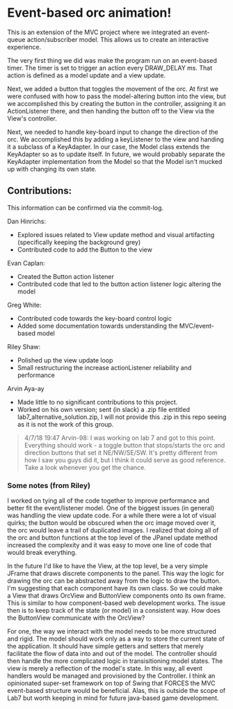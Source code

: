 # Event-based orc animation!

This is an extension of the MVC project where we integrated an event-queue action/subscriber model. This allows us to create an interactive experience.

The very first thing we did was make the program run on an event-based timer. The timer is set to trigger an action every DRAW_DELAY ms. That action is defined as a model update and a view update. 

Next, we added a button that toggles the movement of the orc. At first we were confused with how to pass the model-altering button into the view, but we accomplished this by creating the button in the controller, assigning it an ActionListener there, and then handing the button off to the View via the View's controller.

Next, we needed to handle key-board input to change the direction of the orc. We accomplished this by adding a keyListener to the view and handing it a subclass of a KeyAdapter. In our case, the Model class extends the KeyAdapter so as to update itself. In future, we would probably separate the KeyAdapter implementation from the Model so that the Model isn't mucked up with changing its own state.

## Contributions:

This information can be confirmed via the commit-log.

Dan Hinrichs: 
  * Explored issues related to View update method and visual artifacting (specifically keeping the background grey)
  * Contributed code to add the Button to the view

Evan Caplan:
  * Created the Button action listener
  * Contributed code that led to the button action listener logic altering the model

Greg White:
  * Contributed code towards the key-board control logic
  * Added some documentation towards understanding the MVC/event-based model

Riley Shaw:
  * Polished up the view update loop
  * Small restructuring the increase actionListener reliability and performance

Arvin Aya-ay
  * Made little to no significant contributions to this project.
  * Worked on his own version; sent (in slack) a .zip file entitled lab7_alternative_solution.zip, I will not provide this .zip in this repo seeing as it is not the work of this group. 
  >4/7/18 19:47 Arvin-98: I was working on lab 7 and got to this point. Everything should work - a toggle button that stops/starts the orc and direction buttons that set it NE/NW/SE/SW. It's pretty different from how I saw you guys did it, but I think it could serve as good reference. Take a look whenever you get the chance.
 
### Some notes (from Riley)

I worked on tying all of the code together to improve performance and better fit the event/listener model. One of the biggest issues (in general) was handling the view update code. For a while there were a lot of visual quirks; the button would be obscured when the orc image moved over it, the orc would leave a trail of duplicated images. I realized that doing all of the orc and button functions at the top level of the JPanel update method increased the complexity and it was easy to move one line of code that would break everything.

In the future I'd like to have the View, at the top level, be a very simple JFrame that draws discrete components to the panel. This way the logic for drawing the orc can be abstracted away from the logic to draw the button. I'm suggesting that each component have its own class. So we could make a View that draws OrcView and ButtonView components onto its own frame. This is similar to how component-based web development works. The issue then is to keep track of the state (or model) in a consistent way. How does the ButtonView communicate with the OrcView?

For one, the way we interact with the model needs to be more structured and rigid. The model should work only as a way to store the current state of the application. It should have simple getters and setters that merely facilitate the flow of data into and out of the model. The controller should then handle the more complicated logic in transisitioning model states. The view is merely a reflection of the model's state. In this way, all event handlers would be managed and provisioned by the Controller. I think an opinionated super-set framework on top of Swing that FORCES the MVC event-based structure would be beneficial. Alas, this is outside the scope of Lab7 but worth keeping in mind for future java-based game development.

